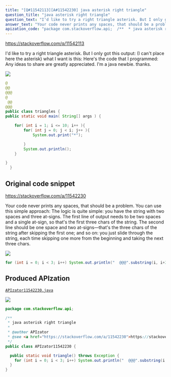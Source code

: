 ```yaml
---
title: "[Q#11542113][A#11542230] java asterisk right triangle"
question_title: "java asterisk right triangle"
question_text: "I'd like to try a right triangle asterisk. But I only got this  output: (I can't place here the asterisk) what I want is this: Here's the code that I programmed: Any ideas to share are greatly appreciated. I'm a java newbie. thanks."
answer_text: "Your code never prints any spaces, that should be a problem. You can use this simple approach: The logic is quite simple: you have the string with two spaces and three at-signs. The first line of output needs to be two spaces and a single at-sign, so that's the first three chars of the string. The second line should be one space and two at-signs—that's the three chars of the string after skipping the first one; and so on: you just slide through the string, each time skipping one more from the beginning and taking the next three chars."
apization_code: "package com.stackoverflow.api;  /**  * java asterisk right triangle  *  * @author APIzator  * @see <a href=\"https://stackoverflow.com/a/11542230\">https://stackoverflow.com/a/11542230</a>  */ public class APIzator11542230 {    public static void triangle() throws Exception {     for (int i = 0; i < 3; i++) System.out.println(\"  @@@\".substring(i, i + 3));   } }"
---
```


https://stackoverflow.com/q/11542113

I&#x27;d like to try a right triangle asterisk. But I only got this 
output: (I can&#x27;t place here the asterisk)
what I want is this:
Here&#x27;s the code that I programmed:
Any ideas to share are greatly appreciated. I&#x27;m a java newbie. thanks.


<div class="code-logo"><img src="/stackoverflow.png" /></div>

```java
@ 
@@
@@@
@
 @@
@@@
public class triangles {
public static void main( String[] args ) {

    for( int i = 1; i <= 10; i++ ){
        for( int j = 0; j < i; j++ ){
            System.out.print("*");

        }
        System.out.println();
    }

}
  }
```


## Original code snippet

https://stackoverflow.com/a/11542230

Your code never prints any spaces, that should be a problem.
You can use this simple approach:
The logic is quite simple: you have the string with two spaces and three at-signs. The first line of output needs to be two spaces and a single at-sign, so that&#x27;s the first three chars of the string. The second line should be one space and two at-signs—that&#x27;s the three chars of the string after skipping the first one; and so on: you just slide through the string, each time skipping one more from the beginning and taking the next three chars.

<div class="code-logo"><img src="/stackoverflow.png" /></div>

```java
for (int i = 0; i < 3; i++) System.out.println("  @@@".substring(i, i+3));
```

## Produced APIzation

[`APIzator11542230.java`](https://github.com/pasqualesalza/apization-temp/raw/main/data/search/APIzator11542230.java)

<div class="code-logo"><img src="/apizator.png" /></div>

```java
package com.stackoverflow.api;

/**
 * java asterisk right triangle
 *
 * @author APIzator
 * @see <a href="https://stackoverflow.com/a/11542230">https://stackoverflow.com/a/11542230</a>
 */
public class APIzator11542230 {

  public static void triangle() throws Exception {
    for (int i = 0; i < 3; i++) System.out.println("  @@@".substring(i, i + 3));
  }
}

```